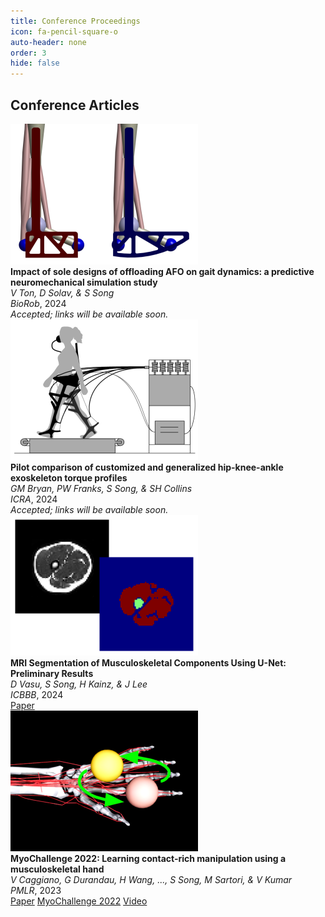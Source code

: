 ```yaml
---
title: Conference Proceedings
icon: fa-pencil-square-o
auto-header: none
order: 3
hide: false
---
```



<div class="publication-header">
  <h2>Conference Articles</h2>
</div>

<div class="publications">

<div class="publication">
  <div class="image">
    <img src="/assets/publications/c_2024_AFOsim.png" alt="Image Description">
  </div>
  <div class="info">
    <div><strong>Impact of sole designs of offloading AFO on gait dynamics: a predictive neuromechanical simulation study</strong></div>
    <div><em>V Ton, D Solav, & S Song</em></div>
    <div><i>BioRob</i>, 2024</div>
    <div class="links">
      <i>Accepted; links will be available soon.</i>
    </div>
  </div>
</div>

<div class="publication">
  <div class="image">
    <img src="/assets/publications/c_2024_HILOsensitivity.png" alt="Image Description">
  </div>
  <div class="info">
    <div><strong>Pilot comparison of customized and generalized hip-knee-ankle exoskeleton torque profiles</strong></div>
    <div><em>GM Bryan, PW Franks, S Song, & SH Collins</em></div>
    <div><i>ICRA</i>, 2024</div>
    <div class="links">
      <i>Accepted; links will be available soon.</i>
    </div>
  </div>
</div>

<div class="publication">
  <div class="image">
    <img src="/assets/publications/c_2024_MRIUNet.png" alt="Image Description">
  </div>
  <div class="info">
    <div><strong>MRI Segmentation of Musculoskeletal Components Using U-Net: Preliminary Results</strong></div>
    <div><em>D Vasu, S Song, H Kainz, & J Lee</em></div>
    <div><i>ICBBB</i>, 2024</div>
    <div class="links">
      <a href="https://dl.acm.org/doi/abs/10.1145/3640900.3640902" target="_blank">Paper</a>
    </div>
  </div>
</div>

<div class="publication">
  <div class="image">
    <img src="/assets/publications/c_2023_MyoChallenge22.png" alt="Image Description">
  </div>
  <div class="info">
    <div><strong>MyoChallenge 2022: Learning contact-rich manipulation using a musculoskeletal hand</strong></div>
    <div><em>V Caggiano, G Durandau, H Wang, ..., S Song, M Sartori, & V Kumar</em></div>
    <div><i>PMLR</i>, 2023</div>
    <div class="links">
      <a href="https://proceedings.mlr.press/v220/caggiano23a" target="_blank">Paper</a>
      <a href="https://sites.google.com/view/myochallenge" target="_blank">MyoChallenge 2022</a>
      <a href="https://youtu.be/a2GWNxvySrc?si=cV-kgDMq3p7ZCLVu" target="_blank">Video</a>
    </div>
  </div>
</div>

</div>